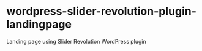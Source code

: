 # wordpress-slider-revolution-plugin-landingpage
Landing page using Slider Revolution WordPress plugin
